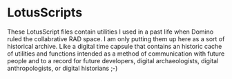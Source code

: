 # LotusScripts
These LotusScript files contain utilities I used in a past life when Domino ruled the collabrative RAD space.  I am only putting them up here as a sort of historical archive.  Like a digital time capsule that contains an historic cache of utilities and functions intended as a method of communication with future people and to a record for future developers, digital archaeologists, digital anthropologists, or digital historians ;-)

